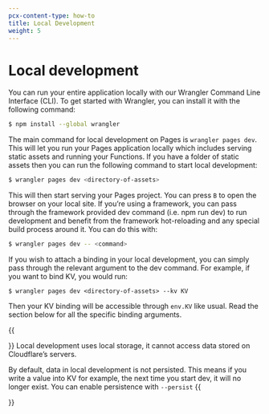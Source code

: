 ```yaml
---
pcx-content-type: how-to
title: Local Development
weight: 5
---
```


# Local development

You can run your entire application locally with our Wrangler Command Line Interface (CLI). To get started with Wrangler, you can install it with the following command:
```sh
$ npm install --global wrangler
```

The main command for local development on Pages is `wrangler pages dev`. This will let you run your Pages application locally which includes serving static assets and running your Functions. If you have a folder of static assets then you can run the following command to start local development:

```sh
$ wrangler pages dev <directory-of-assets>
```

This will then start serving your Pages project. You can press `B` to open the browser on your local site.
If you’re using a framework, you can pass through the framework provided dev command (i.e. npm run dev) to run development and benefit from the framework hot-reloading and any special build process around it. You can do this with:

```sh
$ wrangler pages dev -- <command>
```

If you wish to attach a binding in your local development, you can simply pass through the relevant argument to the dev command. For example, if you want to bind KV, you would run:
```
$ wrangler pages dev <directory-of-assets> --kv KV
```

Then your KV binding will be accessible through `env.KV` like usual. Read the section below for all the specific binding arguments.

{{<Aside>}}
Local development uses local storage, it cannot access data stored on Cloudflare’s servers.

By default, data in local development is not persisted. This means if you write a value into KV for example, the next time you start dev, it will no longer exist. You can enable persistence with `--persist`
{{</Aside>}}

